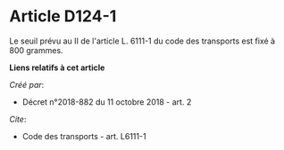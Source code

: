 # Article D124-1

Le seuil prévu au II de l'article L. 6111-1 du code des transports est fixé à 800 grammes.

**Liens relatifs à cet article**

_Créé par_:

  - Décret n°2018-882 du 11 octobre 2018 - art. 2

_Cite_:

  - Code des transports - art. L6111-1
